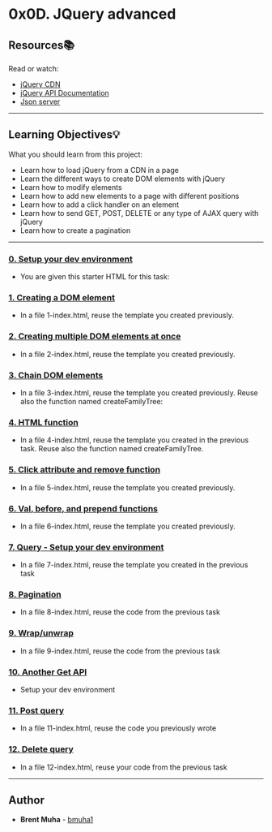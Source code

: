 # 0x0D. JQuery advanced

## Resources:books:
Read or watch:
* [jQuery CDN](https://intranet.hbtn.io/rltoken/6xUdG6WLcA4BVPp-0V2tHg)
* [jQuery API Documentation](https://intranet.hbtn.io/rltoken/EjK8s2oJzo6lMlK99wITJw)
* [Json server](https://intranet.hbtn.io/rltoken/lcjmc3fPYeTm47QmbnRs-Q)

---
## Learning Objectives:bulb:
What you should learn from this project:
* Learn how to load jQuery from a CDN in a page
* Learn the different ways to create DOM elements with jQuery
* Learn how to modify elements
* Learn how to add new elements to a page with different positions
* Learn how to add a click handler on an element
* Learn how to send GET, POST, DELETE or any type of AJAX query with jQuery
* Learn how to create a pagination

---

### [0. Setup your dev environment](./0-index.html)
* You are given this starter HTML for this task:


### [1. Creating a DOM element](./1-index.html)
* In a file 1-index.html, reuse the template you created previously.


### [2. Creating multiple DOM elements at once](./2-index.html)
* In a file 2-index.html, reuse the template you created previously.


### [3. Chain DOM elements](./3-index.html)
* In a file 3-index.html, reuse the template you created previously. Reuse also the function named createFamilyTree:


### [4. HTML function](./4-index.html)
* In a file 4-index.html, reuse the template you created in the previous task. Reuse also the function named createFamilyTree.


### [5. Click attribute and remove function](./5-index.html)
* In a file 5-index.html, reuse the template you created previously.


### [6. Val, before, and prepend functions](./6-index.html)
* In a file 6-index.html, reuse the template you created previously.


### [7. Query - Setup your dev environment](./7-index.html)
* In a file 7-index.html, reuse the template you created in the previous task


### [8. Pagination](./8-index.html)
* In a file 8-index.html, reuse the code from the previous task


### [9. Wrap/unwrap](./9-index.html)
* In a file 9-index.html, reuse the code from the previous task


### [10. Another Get API](./10-index.html)
* Setup your dev environment


### [11. Post query](./11-index.html)
* In a file 11-index.html, reuse the code you previously wrote


### [12. Delete query](./12-index.html)
* In a file 12-index.html, reuse your code from the previous task

---

## Author
* **Brent Muha** - [bmuha1](github.com/bmuha1)